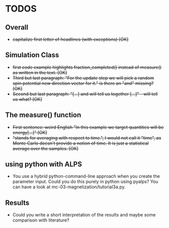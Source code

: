 # TODOS

## Overall
* ~~capitalize first letter of headlines (with exceptions) [OK]~~

## Simulation Class
* ~~first code example highlights fraction_completed() instead of measure() as written in the text. [OK]~~
* ~~Third but last paragraph: "For the update step we will pick a random spin potential new direction vector for it." is there an "and" missing? [OK]~~
* ~~Second but last paragraph: "[...] and will tell us together [...]" - will tell us what? [OK]~~

## The measure() function
* ~~First sentence: weird English "In this example we target quantities will be energy[...]" [OK]~~
* ~~"stands for averaging with respect to time.", I would not call it "time", as Monte Carlo doesn't provide a notion of time. It is just a statistical average over the samples. [OK]~~

## using python with ALPS
* You use a hybrid python-command-line approach when you create the parameter input. Could you do this purely in python using pyalps? You can have a look at mc-03-magnetization/tutorial3a.py.

## Results
* Could you write a short interpretation of the results and maybe some comparison with literature?

